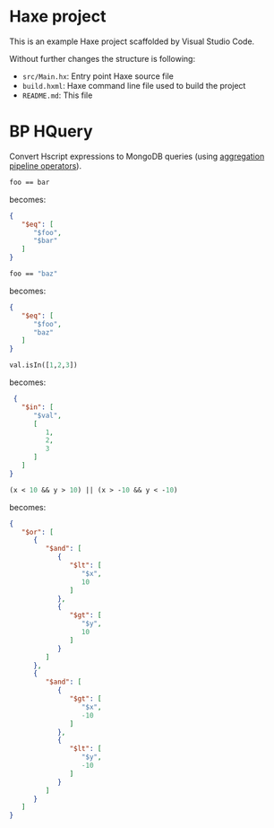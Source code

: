 # Haxe project

This is an example Haxe project scaffolded by Visual Studio Code.

Without further changes the structure is following:

 * `src/Main.hx`: Entry point Haxe source file
 * `build.hxml`: Haxe command line file used to build the project
 * `README.md`: This file

# BP HQuery

Convert Hscript expressions to MongoDB queries (using [aggregation pipeline operators](https://docs.mongodb.com/manual/reference/operator/aggregation/)).

```haxe
foo == bar
```
becomes:
```json
{
   "$eq": [
      "$foo",
      "$bar"
   ]
}
```

```haxe
foo == "baz"
```
becomes:
```json
{
   "$eq": [
      "$foo",
      "baz"
   ]
}
```


```haxe
val.isIn([1,2,3])
```
becomes:
```json
 {
   "$in": [
      "$val",
      [
         1,
         2,
         3
      ]
   ]
}

```
```haxe
(x < 10 && y > 10) || (x > -10 && y < -10)
```
becomes:
```json
{
   "$or": [
      {
         "$and": [
            {
               "$lt": [
                  "$x",
                  10
               ]
            },
            {
               "$gt": [
                  "$y",
                  10
               ]
            }
         ]
      },
      {
         "$and": [
            {
               "$gt": [
                  "$x",
                  -10
               ]
            },
            {
               "$lt": [
                  "$y",
                  -10
               ]
            }
         ]
      }
   ]
}
```
